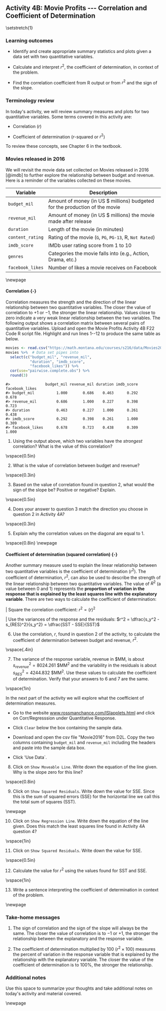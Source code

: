## Activity 4B:  Movie Profits --- Correlation and Coefficient of Determination

\setstretch{1}

### Learning outcomes

* Identify and create appropriate summary statistics and plots
  given a data set with two quantitative variables.
  
* Calculate and interpret $r^2$, the coefficient of determination, in context of the problem.

* Find the correlation coefficient from R output or from $r^2$ and the sign of the slope.

### Terminology review

In today's activity, we will review summary measures and plots for two quantitative variables.  Some terms covered in this activity are:

* Correlation ($r$)

* Coefficient of determination ($r$-squared or $r^2$)

To review these concepts, see Chapter 6 in the textbook.  

### Movies released in 2016

We will revisit the movie data set collected on Movies released in 2016 [@imdb] to further explore the relationship between budget and revenue. Here is a reminder of the variables collected on these movies.

| **Variable** 	| **Description** |
|----	|-------------	|
| `budget_mil` | Amount of money (in US $ millions) budgeted for the production of the movie |
| `revenue_mil` | Amount of money (in US $ millions) the movie made after release|
| `duration` | Length of the movie (in minutes)|
| `content_rating` | Rating of the movie (`G`, `PG`, `PG-13`, R, `Not Rated`)|
| `imdb_score` | IMDb user rating score from 1 to 10 |
| `genres` | Categories the movie falls into (e.g., Action, Drama, etc.) |
| `facebook_likes` | Number of likes a movie receives on Facebook |

\newpage

#### Correlation  {-}

Correlation measures the strength and the direction of the linear relationship between two quantitative variables.  The closer the value of correlation to $+1$ or $-1$, the stronger the linear relationship.  Values close to zero indicate a very weak linear relationship between the two variables.  The following output shows a correlation matrix between several pairs of quantitative variables.  Upload and open the Movie Profits Activity 4B F22 Code R script file. Highlight and run lines 1--12 to produce the same table as below.



```r
movies <- read.csv("https://math.montana.edu/courses/s216/data/Movies2016.csv") # Reads in data set
movies %>%  # Data set pipes into
  select(c("budget_mil", "revenue_mil", 
           "duration", "imdb_score", 
           "facebook_likes")) %>%
  cor(use="pairwise.complete.obs") %>%
  round(3)
```

```
#>                budget_mil revenue_mil duration imdb_score facebook_likes
#> budget_mil          1.000       0.686    0.463      0.292          0.678
#> revenue_mil         0.686       1.000    0.227      0.398          0.723
#> duration            0.463       0.227    1.000      0.261          0.438
#> imdb_score          0.292       0.398    0.261      1.000          0.309
#> facebook_likes      0.678       0.723    0.438      0.309          1.000
```

1.  Using the output above, which two variables have the *strongest* correlation? What is the value of this correlation?

\vspace{0.5in}

2.  What is the value of correlation between budget and revenue?

\vspace{0.3in}

3.  Based on the value of correlation found in question 2, what would the sign of the slope be? Positive or negative?  Explain.

\vspace{0.5in}

4.  Does your answer to question 3 match the direction you choose in question 2 in Activity 4A?

\vspace{0.3in}

5.  Explain why the correlation values on the diagonal are equal to 1.

\vspace{0.8in}
\newpage

#### Coefficient of determination (squared correlation) {-}

Another summary measure used to explain the linear relationship between two quantitative variables is the coefficient of determination ($r^2$). The coefficient of determination, $r^2$, can also be used to describe the strength of the linear relationship between two quantitative variables. The value of $R^2$ (a value between 0 and 1) represents the **proportion of variation in the response that is explained by the least squares line with the explanatory variable**.  There are two ways to calculate the coefficient of determination: 

|    Square the correlation coefficient:  $r^2 = (r)^2$

|    Use the variances of the response and the residuals:  $r^2 = \dfrac{s_y^2 - s_{RES}^2}{s_y^2} = \dfrac{SST - SSE}{SST}$


6.  Use the correlation, $r$, found in question 2 of the activity, to calculate the coefficient of determination between budget and revenue, $r^2$.

\vspace{.4in}

7.  The variance of the response variable, revenue in \$MM, is about $s_{revenue}^2 = 8024.261$ \$MM$^2$  and the variability in the residuals is about $s_{RES}^2 = 4244.832$ \$MM$^2$.  Use these values to calculate the coefficient of determination.  Verify that your answers to 6 and 7 are the same.

\vspace{1in}

In the next part of the activity we will explore what the coefficient of determination measures. 

* Go to the website www.rossmanchance.com/ISIapplets.html and click on Corr/Regresssion under Quantitative Response.  

* Click `Clear` below the box containing the sample data. 

* Download and open the csv file "Movie2016" from D2L.  Copy the two columns containing `budget_mil` and `revenue_mil` including the headers and paste into the sample data box.  

* Click 'Use Data`.

8.  Click on `Show Moveable Line`.  Write down the equation of the line given.  Why is the slope zero for this line?

\vspace{0.8in}

9.  Click on `Show Squared Residuals`.  Write down the value for SSE.  Since this is the sum of squared errors (SSE) for the horizontal line we call this the total sum of squares (SST).

\newpage

10. Click on `Show Regression Line`.  Write down the equation of the line given.  Does this match the least squares line found in Activity 4A question 4?

\vspace{1in}

11. Click on `Show Squared Residuals`.  Write down the value for SSE.

\vspace{0.5in}

12.  Calculate the value for $r^2$ using the values found for SST and SSE.  

\vspace{1in}

13.  Write a sentence interpreting the coefficient of determination in context of the problem.

\newpage


### Take-home messages

1. The sign of correlation and the sign of the slope will always be the same.  The closer the value of correlation is to $-1$ or $+1$, the stronger the relationship between the explanatory and the response variable.  

2.  The coefficient of determination multiplied by 100 ($r^2 \times 100$) measures the percent of variation in the response variable that is explained by the relationship with the explanatory variable.  The closer the value of the coefficient of determination is to 100%, the stronger the relationship.

### Additional notes

Use this space to summarize your thoughts and take additional notes on today's activity and material covered.

\newpage
